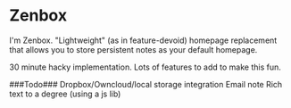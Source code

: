 Zenbox
=====================

I'm Zenbox. "Lightweight" (as in feature-devoid) homepage replacement that allows you to store persistent notes as your default homepage.

30 minute hacky implementation. Lots of features to add to make this fun. 

###Todo###
Dropbox/Owncloud/local storage integration
Email note
Rich text to a degree (using a js lib)
